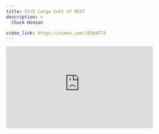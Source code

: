 ```yaml
---
title: 5in5 Cargo Cult of REST
description: >
  Chuck Hinson

video_link: https://vimeo.com/15564773
---
```

<iframe src="https://player.vimeo.com/video/15564773?title=0&byline=0&portrait=0&badge=0&autopause=0&player_id=0" width="400" height="224" frameborder="0" title="5in5 Cargo Cult of REST" webkitallowfullscreen mozallowfullscreen allowfullscreen></iframe>